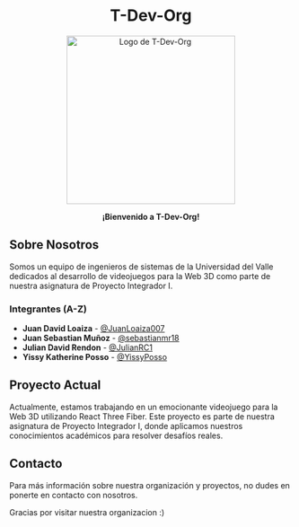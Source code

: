 <h1 align="center">T-Dev-Org</h1>

<p align="center">
  <img src="https://github.com/T-Dev-Org/.github/assets/116226390/c378f5fb-3a0e-4b12-a68c-eafee3dd69d5" alt="Logo de T-Dev-Org" width="300"/>
</p>

<p align="center"><strong>¡Bienvenido a T-Dev-Org!</strong></p>

<h2>Sobre Nosotros</h2>

<p>Somos un equipo de ingenieros de sistemas de la Universidad del Valle dedicados al desarrollo de videojuegos para la Web 3D como parte de nuestra asignatura de Proyecto Integrador I.</p>

<h3>Integrantes (A-Z)</h3>

<ul>
  <li><strong>Juan David Loaiza</strong> - <a href="https://github.com/JuanLoaiza007">@JuanLoaiza007</a></li>
  <li><strong>Juan Sebastian Muñoz</strong> - <a href="https://github.com/sebastianmr18">@sebastianmr18</a></li>
  <li><strong>Julian David Rendon</strong> - <a href="https://github.com/JulianRC1">@JulianRC1</a></li>
  <li><strong>Yissy Katherine Posso</strong> - <a href="https://github.com/YissyPosso">@YissyPosso</a></li>
</ul>

<h2>Proyecto Actual</h2>

<p>Actualmente, estamos trabajando en un emocionante videojuego para la Web 3D utilizando React Three Fiber. Este proyecto es parte de nuestra asignatura de Proyecto Integrador I, donde aplicamos nuestros conocimientos académicos para resolver desafíos reales.</p>

<h2>Contacto</h2>

<p>Para más información sobre nuestra organización y proyectos, no dudes en ponerte en contacto con nosotros.</p>

<p>Gracias por visitar nuestra organizacion :)</p>
